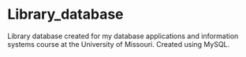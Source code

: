 # Library_database
Library database created for my database applications and information systems course at the University of Missouri. Created using MySQL.
